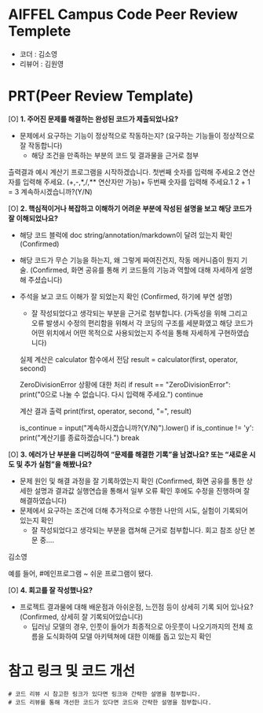 # AIFFEL Campus Code Peer Review Templete
- 코더 : 김소영
- 리뷰어 : 김원영


# PRT(Peer Review Template)
[O]  **1. 주어진 문제를 해결하는 완성된 코드가 제출되었나요?**
- 문제에서 요구하는 기능이 정상적으로 작동하는지? (요구하는 기능들이 정상적으로 잘 작동합니다)
    - 해당 조건을 만족하는 부분의 코드 및 결과물을 근거로 첨부
  
츨력결과 예시
계산기 프로그램을 시작하겠습니다.
첫번째 숫자를 입력해 주세요.2
연산자를 입력해 주세요. (+,-,*,/,** 연산자만 가능)+
두번째 숫자를 입력해 주세요.1
2 + 1 = 3
계속하시겠습니까?(Y/N)
    
[O]  **2. 핵심적이거나 복잡하고 이해하기 어려운 부분에 작성된 설명을 보고 해당 코드가 잘 이해되었나요?**
- 해당 코드 블럭에 doc string/annotation/markdown이 달려 있는지 확인 (Confirmed)
- 해당 코드가 무슨 기능을 하는지, 왜 그렇게 짜여진건지, 작동 메커니즘이 뭔지 기술. (Confirmed, 화면 공유를 통해 키 코드들의 기능과 역할에 대해 자세하게 설명해 주셨습니다)
- 주석을 보고 코드 이해가 잘 되었는지 확인 (Confirmed, 하기에 부연 설명)
   - 잘 작성되었다고 생각되는 부분을 근거로 첨부합니다.
  (가독성을 위해 그리고 오류 발생시 수정의 편리함을 위해서 각 코딩의 구조를 세분화였고 해당 코드가 어떤 위치에서 어떤 목적으로 사용되었는지 주석을 통해 자세하게 구현하였습니다)
  
  실제 계산은 calculator 함수에서 전담
  result = calculator(first, operator, second)

  ZeroDivisionError 상황에 대한 처리
  if result == "ZeroDivisionError":
    print("0으로 나눌 수 없습니다. 다시 입력해 주세요.")
    continue

  계산 결과 출력
  print(first, operator, second, "=", result)

  is_continue = input("계속하시겠습니까?(Y/N)").lower()
  if is_continue != 'y':
    print("계산기를 종료하겠습니다.")
    break
        
[O]  **3. 에러가 난 부분을 디버깅하여 “문제를 해결한 기록”을 남겼나요? 또는 “새로운 시도 및 추가 실험”을 해봤나요?**
- 문제 원인 및 해결 과정을 잘 기록하였는지 확인 (Confirmed, 화면 공유를 통한 상세한 설명과 결과값 실행연습을 통해서 일부 오류 확인 후에도 수정을 진행하며 잘 해결하였습니다)
- 문제에서 요구하는 조건에 더해 추가적으로 수행한 나만의 시도, 실험이 기록되어 있는지 확인
    - 잘 작성되었다고 생각되는 부분을 캡쳐해 근거로 첨부합니다.
 회고 참조 상단 본문 중....

 김소영 

 예를 들어, #메인프로그램 ~ 쉬운 프로그램이 됐다.
        
[O]  **4. 회고를 잘 작성했나요?**
- 프로젝트 결과물에 대해 배운점과 아쉬운점, 느낀점 등이 상세히 기록 되어 있나요? (Confirmed, 상세히 잘 기록되어있습니다)
	- 딥러닝 모델의 경우, 인풋이 들어가 최종적으로 아웃풋이 나오기까지의 전체 흐름을 도식화하여 모델 아키텍쳐에 대한 이해를 돕고 있는지 확인


# 참고 링크 및 코드 개선
```
# 코드 리뷰 시 참고한 링크가 있다면 링크와 간략한 설명을 첨부합니다.
# 코드 리뷰를 통해 개선한 코드가 있다면 코드와 간략한 설명을 첨부합니다.
```
